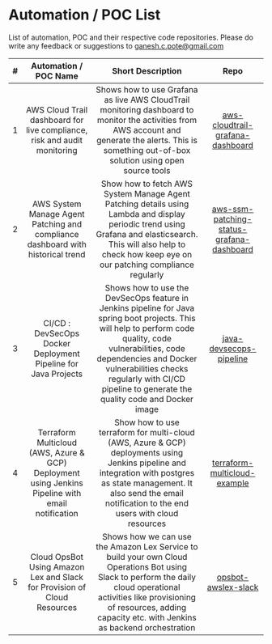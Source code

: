 # Automation / POC List

List of automation, POC and their respective code repositories. Please do write any feedback or suggestions to ganesh.c.pote@gmail.com

| # | Automation / POC Name | Short Description | Repo |
| :---: | :---: | :---: | :---: |
| 1 | AWS Cloud Trail dashboard for live compliance, risk and audit monitoring | Shows how to use Grafana as live AWS CloudTrail monitoring dashboard to monitor the activities from AWS account and generate the alerts. This is something out-of-box solution using open source tools | [aws-cloudtrail-grafana-dashboard](https://github.com/ganeshcpote/aws-cloudtrail-grafana-dashboard) |
| 2 | AWS System Manage Agent Patching and compliance dashboard with historical trend | Show how to fetch AWS System Manage Agent Patching details using Lambda and display periodic trend using Grafana and elasticsearch. This will also help to check how keep eye on our patching compliance regularly | [aws-ssm-patching-status-grafana-dashboard](https://github.com/ganeshcpote/aws-ssm-patching-status-grafana-dashboard) |
| 3 | CI/CD : DevSecOps Docker Deployment Pipeline for Java Projects | Shows how to use the DevSecOps feature in Jenkins pipeline for Java spring boot projects. This will help to perform code quality,  code vulnerabilities,  code dependencies and Docker vulnerabilities checks regularly with CI/CD pipeline to generate the quality code and Docker image | [java-devsecops-pipeline](https://github.com/ganeshcpote/java-devsecops-pipeline) |
| 4 | Terraform Multicloud (AWS, Azure & GCP) Deployment using Jenkins Pipeline with email notification | Show how to use terraform for multi-cloud (AWS, Azure & GCP) deployments using Jenkins pipeline and integration with postgres as state management. It also send the email notification to the end users with cloud resources | [terraform-multicloud-example](https://github.com/ganeshcpote/terraform-multicloud-example) |
| 5 | Cloud OpsBot Using Amazon Lex and Slack for Provision of Cloud Resources | Shows how we can use the Amazon Lex Service to build your own Cloud Operations Bot using Slack to perform the daily cloud operational activities like provisioning of resources, adding capacity etc. with Jenkins as backend orchestration | [opsbot-awslex-slack](https://github.com/ganeshcpote/opsbot-awslex-slack) |
